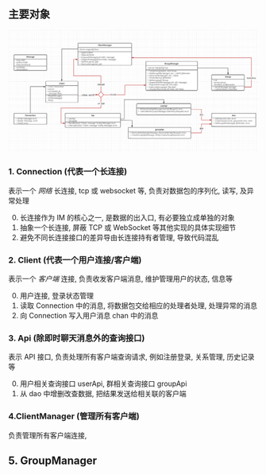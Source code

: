 ## 主要对象

![a.png](a.png)

### 1. Connection (代表一个长连接)

表示一个 *网络* 长连接, tcp 或 websocket 等, 负责对数据包的序列化, 读写, 及异常处理

0. 长连接作为 IM 的核心之一, 是数据的出入口, 有必要独立成单独的对象
1. 抽象一个长连接, 屏蔽 TCP 或 WebSocket 等其他实现的具体实现细节
2. 避免不同长连接接口的差异导由长连接持有者管理, 导致代码混乱

### 2. Client (代表一个用户连接/客户端)

表示一个 *客户端* 连接, 负责收发客户端消息, 维护管理用户的状态, 信息等

0. 用户连接, 登录状态管理
1. 读取 Connection 中的消息, 将数据包交给相应的处理者处理, 处理异常的消息
2. 向 Connection 写入用户消息 chan 中的消息 

### 3. Api (除即时聊天消息外的查询接口)

表示 API 接口, 负责处理所有客户端查询请求, 例如注册登录, 关系管理, 历史记录等

0. 用户相关查询接口 userApi, 群相关查询接口 groupApi
1. 从 dao 中增删改查数据, 把结果发送给相关联的客户端

### 4.ClientManager (管理所有客户端)

负责管理所有客户端连接, 

## 5. GroupManager
